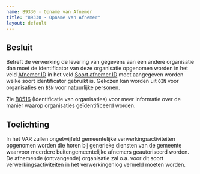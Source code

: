 ```yaml
---
name: B9330 - Opname van Afnemer
title: "B9330 - Opname van Afnemer"
layout: default
---
```

## Besluit
Betreft de verwerking de levering van gegevens aan een andere organisatie dan moet de identificator van deze organisatie opgenomen worden in het veld [Afnemer ID](../../../gegevenswoordenboek/attributen/Afnemer_ID.md) in het veld [Soort afnemer ID](../../../gegevenswoordenboek/attributen/Soort_afnemer_ID.md) moet aangegeven worden welke soort identificator gebruikt is. Gekozen kan worden uit `OIN` voor organisaties en `BSN` voor natuurlijke personen.

Zie [B0516](./0516.md) (Identificatie van organisaties) voor meer informatie over de manier waarop organisaties geïdentificeerd worden.

## Toelichting
In het VAR zullen ongetwijfeld gemeentelijke verwerkingsactiviteiten opgenomen worden die horen bij generieke diensten van de gemeente waarvoor meerdere buitengemeentelijke afnemers geautoriseerd worden. De afnemende (ontvangende) organisatie zal o.a. voor dit soort verwerkingsactiviteiten in het verwerkingenlog vermeld moeten worden.
